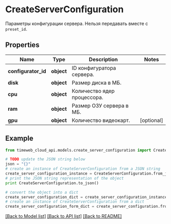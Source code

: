 # CreateServerConfiguration

Параметры конфигурации сервера. Нельзя передавать вместе с `preset_id`.

## Properties
Name | Type | Description | Notes
------------ | ------------- | ------------- | -------------
**configurator_id** | **object** | ID конфигуратора сервера. | 
**disk** | **object** | Размер диска в МБ. | 
**cpu** | **object** | Количество ядер процессора. | 
**ram** | **object** | Размер ОЗУ сервера в МБ. | 
**gpu** | **object** | Количество видеокарт. | [optional] 

## Example

```python
from timeweb_cloud_api.models.create_server_configuration import CreateServerConfiguration

# TODO update the JSON string below
json = "{}"
# create an instance of CreateServerConfiguration from a JSON string
create_server_configuration_instance = CreateServerConfiguration.from_json(json)
# print the JSON string representation of the object
print CreateServerConfiguration.to_json()

# convert the object into a dict
create_server_configuration_dict = create_server_configuration_instance.to_dict()
# create an instance of CreateServerConfiguration from a dict
create_server_configuration_form_dict = create_server_configuration.from_dict(create_server_configuration_dict)
```
[[Back to Model list]](../README.md#documentation-for-models) [[Back to API list]](../README.md#documentation-for-api-endpoints) [[Back to README]](../README.md)


